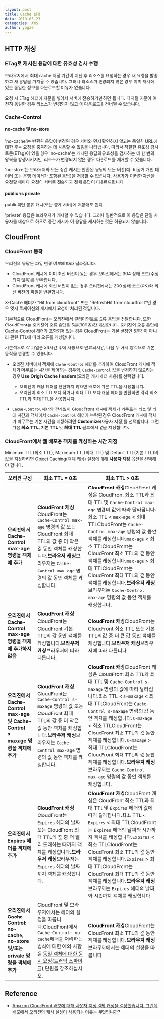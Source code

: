 ```yaml
---
layout: post
title: Cache 설정 
data: 2019-05-23
categories: AWS
author: yogae
---
```


## HTTP 캐싱

### ETag로 캐시된 응답에 대한 유효성 검사 수행

브라우저에서 최대 cache 저장 기간이 지난 후 리소스를 요청하는 경우 새 요청을 발송하고 새 응답을 가져올 수 있습니다. 그러나 리소스가 변경되지 않은 경우 이미 캐시에 있는 동일한 정보를 다운로드할 이유가 없습니다. 

요청 시 ETag 헤더에  지문을 넣어서 서버에 전송하기만 하면 됩니다. 디지털 지문이 여전히 동일한 경우 리소스가 변경되지 않고 이 다운로드를 건너뛸 수 있습니다.



### Cache-Control

#### no-cache 및 no-store

'no-cache'는 반환된 응답이 변경된 경우 서버와 먼저 확인하지 않고는 동일한 URL에 대한 후속 요청을 충족하는 데 사용할 수 없음을 나타냅니다. 따라서 적절한 유효성 검사 토큰(ETag)이 있을 경우 'no-cache'는 캐시된 응답의 유효성을 검사하는 데 한 번의 왕복을 발생시키지만, 리소스가 변경되지 않은 경우 다운로드를 제거할 수 있습니다.

'no-store'는 브라우저와 모든 중간 캐시는 반환된 응답의 모든 버전(예: 비공개 개인 데이터 또는 은행 데이터가 포함된 응답)을 저장할 수 없습니다. 사용자가 이러한 자산을 요청할 때마다 요청이 서버로 전송되고 전체 응답이 다운로드됩니다.

#### public vs private

public이면 공유 캐시(또는 중개 서버)에 저장해도 된다

'private' 응답은 브라우저가 캐시할 수 있습니다. 그러나 일반적으로 이 응답은 단일 사용자를 대상으로 하므로 중간 캐시가 이 응답을 캐시하는 것은 허용되지 않습니다.



## CloudFront

### CloudFront 동작

오리진의 응답은 파일 변경 여부에 따라 달라집니다.

- CloudFront 캐시에 이미 최신 버전이 있는 경우 오리진에서는 304 상태 코드(수정되지 않음)를 반환합니다.
- CloudFront 캐시에 최신 버전이 없는 경우 오리진에서는 200 상태 코드(OK)와 최신 버전의 파일을 반환합니다.

X-Cache 헤더가 "Hit from cloudfront" 또는 "RefreshHit from cloudfront"인 경우 엣지 로케이션의 캐시에서 요청이 처리된 것입니다.

기본적으로 CloudFront는 오리진에서 클라이언트로 오류 응답을 전달합니다. 또한 CloudFront는 오리진의 오류 응답을 5분(300초)간 캐싱합니다. 오리진의 오류 응답에 Cache-Control 헤더가 포함되어 있는 경우 CloudFront는 기본 설정인 5분간이 아니라 관련 TTL에 따라 오류를 캐싱합니다.

기본적으로 각 파일은 24시간 후에 자동으로 만료되지만, 다음 두 가지 방식으로 기본 동작을 변경할 수 있습니다.

- 오리진 서버에서 객체에 `Cache-Control` 헤더를 추가하여 CloudFront 캐시에 객체가 머무르는 시간을 제어하는 경우와, `Cache-Control` 값을 변경하지 않으려는 경우 **Use Origin Cache Headers**(오리진 캐시 헤더 사용)를 선택합니다.
  - 오리진이 캐싱 헤더를 반환하지 않으면 배포에 기본 TTL을 사용합니다.
  - 오리진이 최소 TTL보다 작거나 최대 TTL보다 캐싱 헤더를 반환하면 각각 최소 TTL과 최대 TTL을 사용합니다.

- `Cache-Control` 헤더와 관계없이 CloudFront 캐시에 객체가 머무르는 최소 및 최대 시간과 객체에서 `Cache-Control` 헤더가 누락된 경우 CloudFront 캐시에 객체가 머무르는 기본 시간을 지정하려면 **Customize**(사용자 지정)를 선택합니다. 그런 다음 **최소 TTL**, **기본 TTL** 및 **최대 TTL** 필드에서 값을 지정합니다.

### CloudFront에서 웹 배포용 객체를 캐싱하는 시간 지정

Minimum TTL(최소 TTL), Maximum TTL(최대 TTL) 및 Default TTL(기본 TTL)의 값을 지정하려면 Object Caching(객체 캐싱) 설정에 대해 **사용자 지정** 옵션을 선택해야 합니다.

| 오리진 구성                                                  | 최소 TTL = 0초                                               | 최소 TTL > 0초                                               |
| ------------------------------------------------------------ | ------------------------------------------------------------ | ------------------------------------------------------------ |
| **오리진에서 Cache-Control max-age 명령을 객체에 추가**      | **CloudFront 캐싱**CloudFront는 `Cache-Control max-age` 명령의 값 또는 CloudFront 최대 TTL의 값 중 더 작은 값 동안 객체를 캐싱합니다.**브라우저 캐싱**브라우저는 `Cache-Control max-age` 명령의 값 동안 객체를 캐싱합니다. | **CloudFront 캐싱**CloudFront 캐싱은 CloudFront 최소 TTL과 최대 TTL 및 `Cache-Control max-age` 명령의 값에 따라 달라집니다.최소 TTL < `max-age` < 최대 TTLCloudFront는 `Cache-Control max-age` 명령의 값 동안 객체를 캐싱합니다.`max-age` < 최소 TTLCloudFront는 CloudFront 최소 TTL의 값 동안 객체를 캐싱합니다.`max-age` > 최대 TTLCloudFront는 CloudFront 최대 TTL의 값 동안 객체를 캐싱합니다.**브라우저 캐싱**브라우저는 `Cache-Control max-age` 명령의 값 동안 객체를 캐싱합니다. |
| **오리진에서 Cache-Control max-age 명령을 객체에 추가하지 않음** | **CloudFront 캐싱**CloudFront는 CloudFront 기본 TTL의 값 동안 객체를 캐싱합니다.**브라우저 캐싱**브라우저에 따라 다릅니다. | **CloudFront 캐싱**CloudFront는 CloudFront 최소 TTL 또는 기본 TTL의 값 중 더 큰 값 동안 객체를 캐싱합니다.**브라우저 캐싱**브라우저에 따라 다릅니다. |
| **오리진에서 Cache-Control max-age 및 Cache-Control s-maxage 명령을 객체에 추가** | **CloudFront 캐싱**CloudFront는 `Cache-Control s-maxage` 명령의 값 또는 CloudFront 최대 TTL의 값 중 더 작은 값 동안 객체를 캐싱합니다.**브라우저 캐싱**브라우저는 `Cache-Control max-age` 명령의 값 동안 객체를 캐싱합니다. | **CloudFront 캐싱**CloudFront 캐싱은 CloudFront 최소 TTL과 최대 TTL 및 `Cache-Control s-maxage` 명령의 값에 따라 달라집니다.최소 TTL < `s-maxage` < 최대 TTLCloudFront는 `Cache-Control s-maxage` 명령의 값 동안 객체를 캐싱합니다.`s-maxage` < 최소 TTLCloudFront는 CloudFront 최소 TTL의 값 동안 객체를 캐싱합니다.`s-maxage` > 최대 TTLCloudFront는 CloudFront 최대 TTL의 값 동안 객체를 캐싱합니다.**브라우저 캐싱**브라우저는 `Cache-Control max-age` 명령의 값 동안 객체를 캐싱합니다. |
| **오리진에서 Expires 헤더를 객체에 추가**                    | **CloudFront 캐싱**CloudFront는 `Expires` 헤더의 날짜 또는 CloudFront 최대 TTL의 값 중 더 빨리 도래하는 때까지 객체를 캐싱합니다.**브라우저 캐싱**브라우저는 `Expires` 헤더의 날짜까지 객체를 캐싱합니다. | **CloudFront 캐싱**CloudFront 캐싱은 CloudFront 최소 TTL과 최대 TTL 및 `Expires` 헤더의 값에 따라 달라집니다.최소 TTL < `Expires` < 최대 TTLCloudFront는 `Expires` 헤더의 날짜와 시간까지 객체를 캐싱합니다.`Expires` < 최소 TTLCloudFront는 CloudFront 최소 TTL의 값 동안 객체를 캐싱합니다.`Expires` > 최대 TTLCloudFront는 CloudFront 최대 TTL의 값 동안 객체를 캐싱합니다.**브라우저 캐싱**브라우저는 `Expires` 헤더의 날짜와 시간까지 객체를 캐싱합니다. |
| **오리진에서 Cache-Control: no-cache, no-store 및/또는 private 명령을 객체에 추가** | CloudFront 및 브라우저에서는 헤더의 설정을 따릅니다.CloudFront에서 `Cache-Control: no-cache`헤더를 처리하는 방식에 대한 예외 사항은 [동일 객체에 대한 동시 요청(트래픽 스파이크)](https://docs.aws.amazon.com/ko_kr/AmazonCloudFront/latest/DeveloperGuide/RequestAndResponseBehaviorCustomOrigin.html#request-custom-traffic-spikes) 단원을 참조하십시오. | **CloudFront 캐싱**CloudFront는 CloudFront 최소 TTL의 값 동안 객체를 캐싱합니다.**브라우저 캐싱**브라우저에서는 헤더의 설정을 따릅니다. |

## Reference

- [Amazon CloudFront 배포에 대해 사용자 지정 객체 캐싱을 설정했습니다. 그런데 배포에서 오리진의 캐시 설정이 사용되는 이유는 무엇입니까?](https://aws.amazon.com/ko/premiumsupport/knowledge-center/cloudfront-custom-object-caching/)
